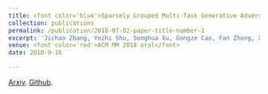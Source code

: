 ```yaml
---
title: <font color='blue'>Sparsely Grouped Multi-Task Generative Adversarial Networks for Facial Attribute Manipulation</font>
collection: publications
permalink: /publication/2018-07-02-paper-title-number-1
excerpt: 'Jichao Zhang, Yezhi Shu, Songhua Xu, Gongze Cao, Fan Zhong, Xueying Qin' 
venue: <font color='red'>ACM MM 2018 oral</font>
date: 2018-9-16

---
```

[Arxiv](https://arxiv.org/abs/1805.07509).
[Github](https://github.com/zhangqianhui/Sparsely-Grouped-GAN).
